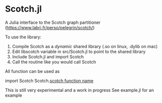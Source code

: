# Scotch.jl

A Julia interface to the Scotch graph partitioner (https://www.labri.fr/perso/pelegrin/scotch/)

To use the library:
1) Compile Scotch as a *dynamic* shared library (.so on linux, .dylib on mac)
2) Edit libscotch variable in src/Scotch.jl to point to the shared library
3) Include Scotch.jl and import Scotch
4) Call the routine like you would call Scotch

All function can be used as

import Scotch
Scotch.[scotch function name](arguments)

This is still very experimental and a work in progress
See example.jl for an example
